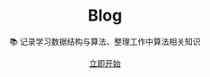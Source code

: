 <h1 align="center">Blog</h1>

<p align="center">📚 记录学习数据结构与算法、整理工作中算法相关知识</p>

<div align="center"><a href="https://helloforrestworld.github.io/blog/" target="_blank">立即开始</a></div>

</div>
